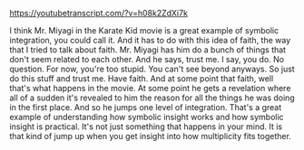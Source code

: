 https://youtubetranscript.com/?v=h08k2ZdXi7k

 I think Mr. Miyagi in the Karate Kid movie is a great example of symbolic integration, you could call it. And it has to do with this idea of faith, the way that I tried to talk about faith. Mr. Miyagi has him do a bunch of things that don't seem related to each other. And he says, trust me. I say, you do. No question. For now, you're too stupid. You can't see beyond anyways. So just do this stuff and trust me. Have faith. And at some point that faith, well that's what happens in the movie. At some point he gets a revelation where all of a sudden it's revealed to him the reason for all the things he was doing in the first place. And so he jumps one level of integration. That's a great example of understanding how symbolic insight works and how symbolic insight is practical. It's not just something that happens in your mind. It is that kind of jump up when you get insight into how multiplicity fits together.